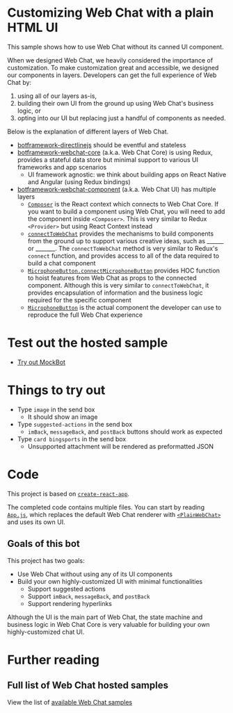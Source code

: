 # Customizing Web Chat with a plain HTML UI

This sample shows how to use Web Chat without its canned UI component.

When we designed Web Chat, we heavily considered the importance of customization. To make customization great and accessible, we designed our components in layers. Developers can get the full experience of Web Chat by:
1. using all of our layers as-is,
2. building their own UI from the ground up using Web Chat's business logic, or
3. opting into our UI but replacing just a handful of components as needed.

Below is the explanation of different layers of Web Chat.

- [botframework-directlinejs](https://github.com/Microsoft/BotFramework-DirectLineJS) should be eventful and stateless
- [botframework-webchat-core](https://github.com/Microsoft/BotFramework-WebChat/tree/master/packages/core) (a.k.a. Web Chat Core) is using Redux, provides a stateful data store but minimal support to various UI frameworks and app scenarios
   - UI framework agnostic: we think about building apps on React Native and Angular (using Redux bindings)
- [botframework-webchat-component](https://github.com/Microsoft/BotFramework-WebChat/tree/master/packages/component) (a.k.a. Web Chat UI) has multiple layers
   - [`Composer`](https://github.com/Microsoft/BotFramework-WebChat/blob/master/packages/component/src/Composer.js) is the React context which connects to Web Chat Core. If you want to build a component using Web Chat, you will need to add the component inside `<Composer>`. This is very similar to Redux `<Provider>` but using React Context instead
   - [`connectToWebChat`](https://github.com/Microsoft/BotFramework-WebChat/blob/master/packages/component/src/connectToWebChat.js) provides the mechanisms to build components from the ground up to support various creative ideas, such as ______ or _______. The `connectToWebChat` method is very similar to Redux's `connect` function, and provides access to all of the data required to build a chat component
   - [`MicrophoneButton.connectMicrophoneButton`](https://github.com/Microsoft/BotFramework-WebChat/blob/master/packages/component/src/SendBox/MicrophoneButton.js) provides HOC function to hoist features from Web Chat as props to the connected component. Although this is very similar to `connectToWebChat`, it provides encapsulation of information and the business logic required for the specific component
   - [`MicrophoneButton`](https://github.com/Microsoft/BotFramework-WebChat/blob/master/packages/component/src/SendBox/MicrophoneButton.js) is the actual component the developer can use to reproduce the full Web Chat experience

# Test out the hosted sample

- [Try out MockBot](https://microsoft.github.io/BotFramework-WebChat/19.customization-plain-ui)

# Things to try out

- Type `image` in the send box
   - It should show an image
- Type `suggested-actions` in the send box
   - `imBack`, `messageBack`, and `postBack` buttons should work as expected
- Type `card bingsports` in the send box
   - Unsupported attachment will be rendered as preformatted JSON

# Code

This project is based on [`create-react-app`](https://github.com/facebook/create-react-app).

The completed code contains multiple files. You can start by reading [`App.js`](https://github.com/Microsoft/BotFramework-WebChat/tree/master/samples/19.customization-plain-ui/src/App.js), which replaces the default Web Chat renderer with [`<PlainWebChat>`](https://github.com/Microsoft/BotFramework-WebChat/tree/master/samples/19.customization-plain-ui/src/PlainWebChat.js) and uses its own UI.

## Goals of this bot

This project has two goals:

- Use Web Chat without using any of its UI components
- Build your own highly-customized UI with minimal functionalities
   - Support suggested actions
   - Support `imBack`, `messageBack`, and `postBack`
   - Support rendering hyperlinks

Although the UI is the main part of Web Chat, the state machine and business logic in Web Chat Core is very valuable for building your own highly-customized chat UI.

# Further reading

## Full list of Web Chat hosted samples

View the list of [available Web Chat samples](https://github.com/Microsoft/BotFramework-WebChat/tree/master/samples)
